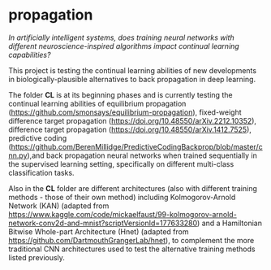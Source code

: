 # propagation

*In artificially intelligent systems, does training neural networks with different neuroscience-inspired algorithms impact continual learning capabilities?*


This project is testing the continual learning abilities of new developments in biologically-plausible alternatives to back propagation in deep learning. 

The folder **CL** is at its beginning phases and is currently testing the continual learning abilities of equilibrium propagation (https://github.com/smonsays/equilibrium-propagation), fixed-weight difference target propagation (https://doi.org/10.48550/arXiv.2212.10352), difference target propagation (https://doi.org/10.48550/arXiv.1412.7525), predictive coding (https://github.com/BerenMillidge/PredictiveCodingBackprop/blob/master/cnn.py),and back propagation neural networks when trained sequentially in the supervised learning setting, specifically on different multi-class classification tasks.

Also in the **CL** folder are different architectures (also with different training methods - those of their own method) including Kolmogorov-Arnold Network (KAN) (adapted from https://www.kaggle.com/code/mickaelfaust/99-kolmogorov-arnold-network-conv2d-and-mnist?scriptVersionId=177633280) and a Hamiltonian Bitwise Whole-part Architecture (Hnet) (adapted from https://github.com/DartmouthGrangerLab/hnet), to complement the more traditional CNN architectures used to test the alternative training methods listed previously.



